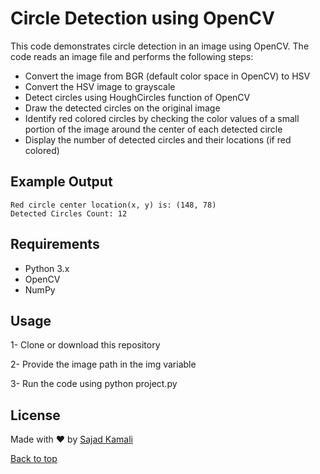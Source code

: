# Circle Detection using OpenCV

This code demonstrates circle detection in an image using OpenCV. The code reads an image file and performs the following steps:

- Convert the image from BGR (default color space in OpenCV) to HSV
- Convert the HSV image to grayscale
- Detect circles using HoughCircles function of OpenCV
- Draw the detected circles on the original image
- Identify red colored circles by checking the color values of a small portion of the image around the center of each detected circle
- Display the number of detected circles and their locations (if red colored)

## Example Output
```
Red circle center location(x, y) is: (148, 78)
Detected Circles Count: 12
```

## Requirements ##

- Python 3.x
- OpenCV
- NumPy

## Usage ##
1- Clone or download this repository

2- Provide the image path in the img variable

3- Run the code using python project.py

## License ##

Made with :heart: by <a href="https://github.com/sajiniho07" target="_blank">Sajad Kamali</a>

<a href="#top">Back to top</a>

